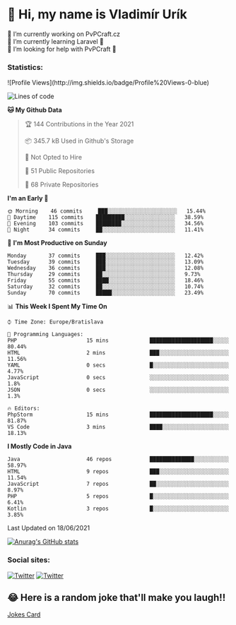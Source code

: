 <h1> 👋 Hi, my name is Vladimír Urík</h1>
<p>
 🔭 I’m currently working on PvPCraft.cz<br>
 🌱 I’m currently learning Laravel 💙<br>
 🤔 I’m looking for help with PvPCraft 💝<br>
</p>
<h3>Statistics:</h3>
<!--START_SECTION:waka-->
![Profile Views](http://img.shields.io/badge/Profile%20Views-0-blue)

![Lines of code](https://img.shields.io/badge/From%20Hello%20World%20I%27ve%20Written-4.5%20million%20lines%20of%20code-blue)

**🐱 My Github Data** 

> 🏆 144 Contributions in the Year 2021
 > 
> 📦 345.7 kB Used in Github's Storage 
 > 
> 🚫 Not Opted to Hire
 > 
> 📜 51 Public Repositories 
 > 
> 🔑 68 Private Repositories  
 > 
**I'm an Early 🐤** 

```text
🌞 Morning    46 commits     ███░░░░░░░░░░░░░░░░░░░░░░   15.44% 
🌆 Daytime    115 commits    █████████░░░░░░░░░░░░░░░░   38.59% 
🌃 Evening    103 commits    ████████░░░░░░░░░░░░░░░░░   34.56% 
🌙 Night      34 commits     ██░░░░░░░░░░░░░░░░░░░░░░░   11.41%

```
📅 **I'm Most Productive on Sunday** 

```text
Monday       37 commits     ███░░░░░░░░░░░░░░░░░░░░░░   12.42% 
Tuesday      39 commits     ███░░░░░░░░░░░░░░░░░░░░░░   13.09% 
Wednesday    36 commits     ███░░░░░░░░░░░░░░░░░░░░░░   12.08% 
Thursday     29 commits     ██░░░░░░░░░░░░░░░░░░░░░░░   9.73% 
Friday       55 commits     ████░░░░░░░░░░░░░░░░░░░░░   18.46% 
Saturday     32 commits     ██░░░░░░░░░░░░░░░░░░░░░░░   10.74% 
Sunday       70 commits     █████░░░░░░░░░░░░░░░░░░░░   23.49%

```


📊 **This Week I Spent My Time On** 

```text
⌚︎ Time Zone: Europe/Bratislava

💬 Programming Languages: 
PHP                      15 mins             ████████████████████░░░░░   80.44% 
HTML                     2 mins              ███░░░░░░░░░░░░░░░░░░░░░░   11.56% 
YAML                     0 secs              █░░░░░░░░░░░░░░░░░░░░░░░░   4.77% 
JavaScript               0 secs              ░░░░░░░░░░░░░░░░░░░░░░░░░   1.8% 
JSON                     0 secs              ░░░░░░░░░░░░░░░░░░░░░░░░░   1.3%

🔥 Editors: 
PhpStorm                 15 mins             ████████████████████░░░░░   81.87% 
VS Code                  3 mins              ████░░░░░░░░░░░░░░░░░░░░░   18.13%

```

**I Mostly Code in Java** 

```text
Java                     46 repos            ██████████████░░░░░░░░░░░   58.97% 
HTML                     9 repos             ███░░░░░░░░░░░░░░░░░░░░░░   11.54% 
JavaScript               7 repos             ██░░░░░░░░░░░░░░░░░░░░░░░   8.97% 
PHP                      5 repos             █░░░░░░░░░░░░░░░░░░░░░░░░   6.41% 
Kotlin                   3 repos             █░░░░░░░░░░░░░░░░░░░░░░░░   3.85%

```



 Last Updated on 18/06/2021
<!--END_SECTION:waka-->

[![Anurag's GitHub stats](https://github-readme-stats.vercel.app/api?username=vladimir-urik)](https://github.com/anuraghazra/github-readme-stats)

<h3>Social sites:</h3>
<p><a href="https://twitter.com/GGGEDR" target="_blank"><img alt="Twitter" src="https://img.shields.io/badge/twitter-%231DA1F2.svg?&style=for-the-badge&logo=twitter&logoColor=white" /></a> <a href="https://www.reddit.com/user/GGGEDR" target="_blank"><img alt="Twitter" src="https://img.shields.io/badge/reddit-%23FE6262.svg?&style=for-the-badge&logo=reddit&logoColor=white" /></a>
</p>

## 😂 Here is a random joke that'll make you laugh!!
[Jokes Card](https://readme-jokes.vercel.app/api)

